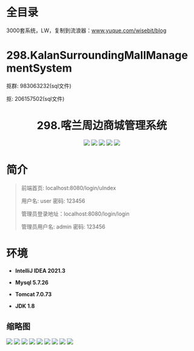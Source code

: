 # 全目录

3000套系统，LW，复制到流浪器：www.yuque.com/wisebit/blog

# 298.KalanSurroundingMallManagementSystem

<p>抠群: 983063232(sql文件)</p>
<p>抠: 206157502(sql文件)</p>

<p><h1 align="center">298.喀兰周边商城管理系统</h1></p>



<p align="center">
	<img src="https://img.shields.io/badge/jdk-1.8-orange.svg"/>
    <img src="https://img.shields.io/badge/spring-5.x-lightgrey.svg"/>
    <img src="https://img.shields.io/badge/springmvc-3.x-blue.svg"/>
    <img src="https://img.shields.io/badge/mybatis-5.x-yellow.svg"/>
    <img src="https://img.shields.io/badge/jsp-5.x-yellow.svg"/>
</p>

# 简介
>
> 
>
> 前端首页: localhost:8080/login/uIndex
>
> 用户名: user   密码: 123456
>
> 管理员登录地址：localhost:8080/login/login
>
> 管理员用户名: admin   密码: 123456
>


# 环境

- <b>IntelliJ IDEA 2021.3</b>

- <b>Mysql 5.7.26</b>

- <b>Tomcat 7.0.73</b>

- <b>JDK 1.8</b>





## 缩略图

![](https://bitwise.oss-cn-heyuan.aliyuncs.com/2024/9/10/89df2bc6-3ef9-4789-9aed-9c4a8bca3cd9.png)
![](https://bitwise.oss-cn-heyuan.aliyuncs.com/2024/9/10/179f24e0-4aed-44a3-b11a-8fab0abf1990.png)
![](https://bitwise.oss-cn-heyuan.aliyuncs.com/2024/9/10/c4a2e7fa-62b9-419f-9d33-fa347cdd2c4e.png)
![](https://bitwise.oss-cn-heyuan.aliyuncs.com/2024/9/10/581616fa-f288-41d3-9d66-57a88a17ec87.png)
![](https://bitwise.oss-cn-heyuan.aliyuncs.com/2024/9/10/0cbe3a18-df49-4ea5-83ba-3f3ed1362f80.png)
![](https://bitwise.oss-cn-heyuan.aliyuncs.com/2024/9/10/8a786808-40d8-40d7-a2c6-d1010b5d90fb.png)
![](https://bitwise.oss-cn-heyuan.aliyuncs.com/2024/9/10/3afb5d6d-9cb7-4bf2-a19e-ff580a20eb34.png)
![](https://bitwise.oss-cn-heyuan.aliyuncs.com/2024/9/10/bba0b1cd-4b88-4469-b415-b32c2a4d6fee.png)
![](https://bitwise.oss-cn-heyuan.aliyuncs.com/2024/9/10/8ef4192e-fffa-485b-9d68-dd684664e302.png)






